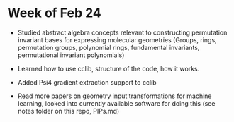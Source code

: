 # Week of Feb 24

* Studied abstract algebra concepts relevant to constructing permutation invariant bases for expressing molecular geometries (Groups, rings, permutation groups, polynomial rings, fundamental invariants, permutational invariant polynomials)

* Learned how to use cclib, structure of the code, how it works.

* Added Psi4 gradient extraction support to cclib

* Read more papers on geometry input transformations for machine learning, looked into currently available software for doing this (see notes folder on this repo, PIPs.md)
